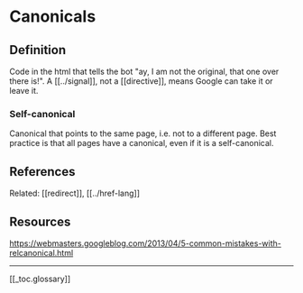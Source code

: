 # Canonicals

## Definition
Code in the html that tells the bot "ay, I am not the original, that one over there is!". A [[../signal]], not a [[directive]], means Google can take it or leave it.
	
### Self-canonical
Canonical that points to the same page, i.e. not to a different page. Best practice is that all pages have a canonical, even if it is a self-canonical.

## References
Related: [[redirect]], [[../href-lang]]

## Resources
https://webmasters.googleblog.com/2013/04/5-common-mistakes-with-relcanonical.html





---
[[_toc.glossary]]



